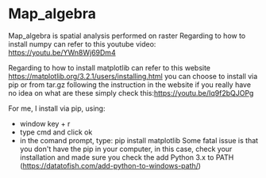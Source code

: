 # Map_algebra
Map_algebra is spatial analysis performed on raster
Regarding  to how to install numpy can refer to this youtube video: https://youtu.be/YWn8Wj69Dm4

Regarding  to how to install matplotlib can refer to this website
https://matplotlib.org/3.2.1/users/installing.html
you can choose to install via pip or from tar.gz following the instruction in the website
if you really have no idea on what are these simply check this:https://youtu.be/Iq9f2bQJOPg

For me, I install via pip, using:
  - window key + r
  - type cmd and click ok
  - in the comand prompt, type: pip install matplotlib
Some fatal issue is that you don't have the pip in your computer, in this case, check your installation and made sure you check            the add Python 3.x to PATH (https://datatofish.com/add-python-to-windows-path/)
